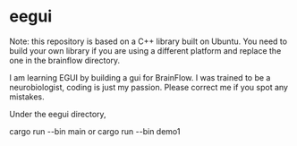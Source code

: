 # eegui
Note: this repository is based on a C++ library built on Ubuntu. You need to build your own library if you are using a different platform and replace the one in the brainflow directory.

I am learning EGUI by building a gui for BrainFlow. I was trained to be a neurobiologist, coding is just my passion. Please correct me if you spot any mistakes. 

Under the eegui directory, 

cargo run --bin main
or
cargo run --bin demo1
